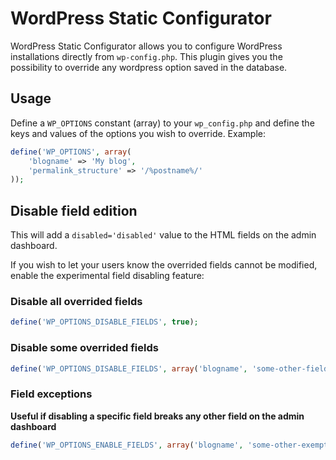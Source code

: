 # WordPress Static Configurator

WordPress Static Configurator allows you to configure WordPress installations directly from `wp-config.php`. This plugin gives you the possibility to override any wordpress option saved in the database.

## Usage

Define a `WP_OPTIONS` constant (array) to your `wp_config.php` and define the keys and values of the options you wish to override.
Example:

```PHP
define('WP_OPTIONS', array(
	'blogname' => 'My blog',
	'permalink_structure' => '/%postname%/'
));
```

## Disable field edition

This will add a `disabled='disabled'` value to the HTML fields on the admin dashboard.

If you wish to let your users know the overrided fields cannot be modified, enable the experimental field disabling feature:


### Disable all overrided fields
```PHP
define('WP_OPTIONS_DISABLE_FIELDS', true);
```

### Disable some overrided fields
```PHP
define('WP_OPTIONS_DISABLE_FIELDS', array('blogname', 'some-other-field'));
```

### Field exceptions
**Useful if disabling a specific field breaks any other field on the admin dashboard**
```PHP
define('WP_OPTIONS_ENABLE_FIELDS', array('blogname', 'some-other-exempt-field'));
```